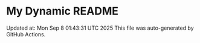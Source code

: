 # My Dynamic README
Updated at: Mon Sep  8 01:43:31 UTC 2025
This file was auto-generated by GitHub Actions.
